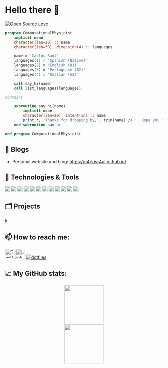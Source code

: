  # Hello there 👋

[![Open Source Love](https://badges.frapsoft.com/os/v2/open-source.svg?v=103)](https://github.com/ellerbrock/open-source-badges/)

```fortran
program ComputationalPhysicist
    implicit none
    character(len=20) :: name
    character(len=30), dimension(4) :: languages 

    name = 'Carlos Raúl'
    languages(1) = 'Spanish (Native)' 
    languages(2) = 'English (B1)'        
    languages(3) = 'Portuguese (B2)'
    languages(4) = 'Russian (A2)'

    call say_hi(name)
    call list_languages(languages)

contains

    subroutine say_hi(name)
        implicit none
        character(len=20), intent(in) :: name
        print *, 'Thanks for dropping by,', trim(name) // '. Hope you find some of my work interesting.'
    end subroutine say_hi

end program ComputationalPhysicist

```

## 📝 Blogs

- Personal website and blog: https://c4rlosr4ul.github.io/

## 🔧 Technologies & Tools

![](https://img.shields.io/badge/OS-Linux-informational?style=flat&logo=linux&logoColor=white&color=6aa6f8)
![](https://img.shields.io/badge/Editor-VS_Code-informational?style=flat&logo=visual-studio-code&logoColor=white&color=6aa6f8)
![](https://img.shields.io/badge/Editor-Vim-informational?style=flat&logo=vim&logoColor=white&color=6aa6f8)
![](https://img.shields.io/badge/Editor-Neovim-informational?style=flat&logo=neovim&logoColor=white&color=6aa6f8)
![](https://img.shields.io/badge/Shell-Bash-informational?style=flat&logo=gnu-bash&logoColor=white&color=6aa6f8)
![](https://img.shields.io/badge/Code-Python-informational?style=flat&logo=python&logoColor=white&color=6aa6f8)
![](https://img.shields.io/badge/Code-Fortran-informational?style=flat&logo=fortran&logoColor=white&color=6aa6f8)
![](https://img.shields.io/badge/Code-R-informational?style=flat&logo=r&logoColor=white&color=6aa6f8)
![](https://img.shields.io/badge/Tools-Git-informational?style=flat&logo=git&logoColor=white&color=6aa6f8)
![](https://img.shields.io/badge/Tools-GitHub-informational?style=flat&logo=github&logoColor=white&color=6aa6f8)
![](https://img.shields.io/badge/Tools-Latex-informational?style=flat&logo=latex&logoColor=white&color=6aa6f8)
![](https://img.shields.io/badge/Tools-AI-informational?style=flat&logo=ai&logoColor=white&color=6aa6f8)

## 🗂️ Projects
k

## 📫 How to reach me:

<a href="https://twitter.com/carlosraulps">
  <img alt="Twitter" src="https://raw.githubusercontent.com/rahuldkjain/github-profile-readme-generator/master/src/images/icons/Social/twitter.svg" width="30">
</a>
<a href="https://www.linkedin.com/in/carlos-ra%C3%BAl-p-s-b2b86624b/">
  <img alt="LinkedIn" src="https://raw.githubusercontent.com/rahuldkjain/github-profile-readme-generator/master/src/images/icons/Social/linked-in-alt.svg" width="30">
</a>

<a href="https://github.com/c4rlosr4ul/dotfiles">
  <img align="center" src="https://github-readme-stats.vercel.app/api/pin/?username=c4rlosr4ul&repo=dotfiles&show_icons=true&line_height=27&title_color=6aa6f8&text_color=8a919a&icon_color=6aa6f8&bg_color=22272e" alt="dotfiles" />
</a>


## 📈 My GitHub stats:

<div align="center">
  <img height="125px" src="https://github-readme-stats.vercel.app/api?username=c4rlosr4ul&show_icons=true&theme=dark" />
</div>
<div align="center">
  <img height="125px" src="https://github-readme-stats.vercel.app/api/top-langs/?username=c4rlosr4ul&hide=html&layout=compact&theme=dark" />
</div>

<!---
CrlsPrm/CrlsPrm is a ✨ special ✨ repository because its `README.md` (this file) appears on your GitHub profile.
You can click the Preview link to take a look at your changes.
--->
